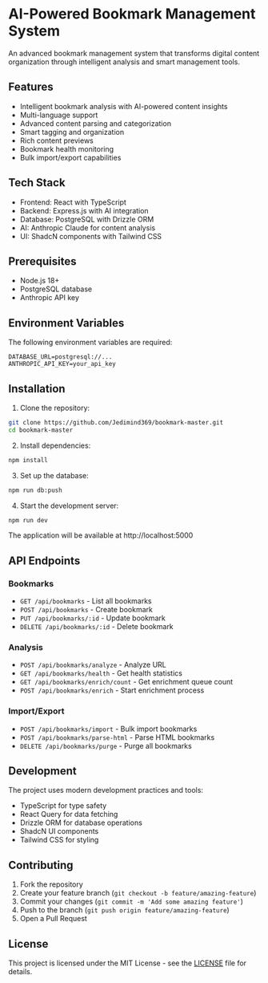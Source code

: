 # AI-Powered Bookmark Management System

An advanced bookmark management system that transforms digital content organization through intelligent analysis and smart management tools.

## Features

- Intelligent bookmark analysis with AI-powered content insights
- Multi-language support
- Advanced content parsing and categorization
- Smart tagging and organization
- Rich content previews
- Bookmark health monitoring
- Bulk import/export capabilities

## Tech Stack

- Frontend: React with TypeScript
- Backend: Express.js with AI integration
- Database: PostgreSQL with Drizzle ORM
- AI: Anthropic Claude for content analysis
- UI: ShadcN components with Tailwind CSS

## Prerequisites

- Node.js 18+ 
- PostgreSQL database
- Anthropic API key

## Environment Variables

The following environment variables are required:

```env
DATABASE_URL=postgresql://...
ANTHROPIC_API_KEY=your_api_key
```

## Installation

1. Clone the repository:
```bash
git clone https://github.com/Jedimind369/bookmark-master.git
cd bookmark-master
```

2. Install dependencies:
```bash
npm install
```

3. Set up the database:
```bash
npm run db:push
```

4. Start the development server:
```bash
npm run dev
```

The application will be available at http://localhost:5000

## API Endpoints

### Bookmarks
- `GET /api/bookmarks` - List all bookmarks
- `POST /api/bookmarks` - Create bookmark
- `PUT /api/bookmarks/:id` - Update bookmark
- `DELETE /api/bookmarks/:id` - Delete bookmark

### Analysis
- `POST /api/bookmarks/analyze` - Analyze URL
- `GET /api/bookmarks/health` - Get health statistics
- `GET /api/bookmarks/enrich/count` - Get enrichment queue count
- `POST /api/bookmarks/enrich` - Start enrichment process

### Import/Export
- `POST /api/bookmarks/import` - Bulk import bookmarks
- `POST /api/bookmarks/parse-html` - Parse HTML bookmarks
- `DELETE /api/bookmarks/purge` - Purge all bookmarks

## Development

The project uses modern development practices and tools:

- TypeScript for type safety
- React Query for data fetching
- Drizzle ORM for database operations
- ShadcN UI components
- Tailwind CSS for styling

## Contributing

1. Fork the repository
2. Create your feature branch (`git checkout -b feature/amazing-feature`)
3. Commit your changes (`git commit -m 'Add some amazing feature'`)
4. Push to the branch (`git push origin feature/amazing-feature`)
5. Open a Pull Request

## License

This project is licensed under the MIT License - see the [LICENSE](LICENSE) file for details.
